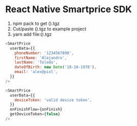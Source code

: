 # React Native Smartprice SDK

1. npm pack to get ().tgz
2. Cut/paste ().tgz to example project
3. yarn add file:().tgz

```js
<SmartPrice
  userData={{
    phoneNumber: '1234567890',
    firstName: 'Alejandro',
    lastName: 'Toledo',
    dateOfBirth: new Date('10-10-1978'),
    email: 'alex@pixl',
  }}
/>
```

```js
<SmartPrice
  userData={{
    deviceToken: 'valid device token',
  }}
  onFinishFlow={onFinish}
  getDeviceToken={false}
/>
```
